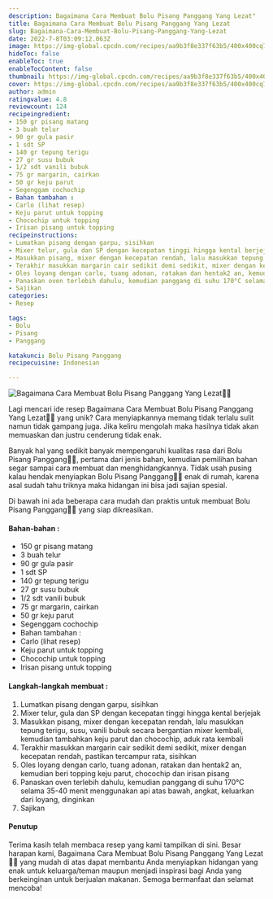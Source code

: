 ```yaml
---
description: Bagaimana Cara Membuat Bolu Pisang Panggang Yang Lezat"
title: Bagaimana Cara Membuat Bolu Pisang Panggang Yang Lezat
slug: Bagaimana-Cara-Membuat-Bolu-Pisang-Panggang-Yang-Lezat
date: 2022-7-8T03:09:12.063Z
image: https://img-global.cpcdn.com/recipes/aa9b3f8e337f63b5/400x400cq70/photo.jpg
hideToc: false
enableToc: true
enableTocContent: false
thumbnail: https://img-global.cpcdn.com/recipes/aa9b3f8e337f63b5/400x400cq70/photo.jpg
cover: https://img-global.cpcdn.com/recipes/aa9b3f8e337f63b5/400x400cq70/photo.jpg
author: admin
ratingvalue: 4.8
reviewcount: 124
recipeingredient:
- 150 gr pisang matang
- 3 buah telur
- 90 gr gula pasir
- 1 sdt SP
- 140 gr tepung terigu
- 27 gr susu bubuk
- 1/2 sdt vanili bubuk
- 75 gr margarin, cairkan
- 50 gr keju parut
- Segenggam cochochip
- Bahan tambahan :
- Carlo (lihat resep)
- Keju parut untuk topping
- Chocochip untuk topping
- Irisan pisang untuk topping
recipeinstructions:
- Lumatkan pisang dengan garpu, sisihkan
- Mixer telur, gula dan SP dengan kecepatan tinggi hingga kental berjejak
- Masukkan pisang, mixer dengan kecepatan rendah, lalu masukkan tepung terigu, susu, vanili bubuk secara bergantian mixer kembali, kemudian tambahkan keju parut dan chocochip, aduk rata kembali
- Terakhir masukkan margarin cair sedikit demi sedikit, mixer dengan kecepatan rendah, pastikan tercampur rata, sisihkan
- Oles loyang dengan carlo, tuang adonan, ratakan dan hentak2 an, kemudian beri topping keju parut, chocochip dan irisan pisang
- Panaskan oven terlebih dahulu, kemudian panggang di suhu 170°C selama 35-40 menit menggunakan api atas bawah, angkat, keluarkan dari loyang, dinginkan
- Sajikan
categories:
- Resep

tags:
- Bolu
- Pisang
- Panggang

katakunci: Bolu Pisang Panggang
recipecuisine: Indonesian

---
```


![Bagaimana Cara Membuat Bolu Pisang Panggang Yang Lezat👩‍🍳](https://img-global.cpcdn.com/recipes/aa9b3f8e337f63b5/400x400cq70/photo.jpg)

Lagi mencari ide resep Bagaimana Cara Membuat Bolu Pisang Panggang Yang Lezat👩‍🍳 yang unik? Cara menyiapkannya memang tidak terlalu sulit namun tidak gampang juga. Jika keliru mengolah maka hasilnya tidak akan memuaskan dan justru cenderung tidak enak.

Banyak hal yang sedikit banyak mempengaruhi kualitas rasa dari Bolu Pisang Panggang👩‍🍳, pertama dari jenis bahan, kemudian pemilihan bahan segar sampai cara membuat dan menghidangkannya. Tidak usah pusing kalau hendak menyiapkan Bolu Pisang Panggang👩‍🍳 enak di rumah, karena asal sudah tahu triknya maka hidangan ini bisa jadi sajian spesial.

Di bawah ini ada beberapa cara mudah dan praktis untuk membuat Bolu Pisang Panggang👩‍🍳 yang siap dikreasikan.

<!--inarticleads1-->

#### Bahan-bahan :

- 150 gr pisang matang
- 3 buah telur
- 90 gr gula pasir
- 1 sdt SP
- 140 gr tepung terigu
- 27 gr susu bubuk
- 1/2 sdt vanili bubuk
- 75 gr margarin, cairkan
- 50 gr keju parut
- Segenggam cochochip
- Bahan tambahan :
- Carlo (lihat resep)
- Keju parut untuk topping
- Chocochip untuk topping
- Irisan pisang untuk topping

<!--inarticleads2-->

#### Langkah-langkah membuat :

1. Lumatkan pisang dengan garpu, sisihkan
1. Mixer telur, gula dan SP dengan kecepatan tinggi hingga kental berjejak
1. Masukkan pisang, mixer dengan kecepatan rendah, lalu masukkan tepung terigu, susu, vanili bubuk secara bergantian mixer kembali, kemudian tambahkan keju parut dan chocochip, aduk rata kembali
1. Terakhir masukkan margarin cair sedikit demi sedikit, mixer dengan kecepatan rendah, pastikan tercampur rata, sisihkan
1. Oles loyang dengan carlo, tuang adonan, ratakan dan hentak2 an, kemudian beri topping keju parut, chocochip dan irisan pisang
1. Panaskan oven terlebih dahulu, kemudian panggang di suhu 170°C selama 35-40 menit menggunakan api atas bawah, angkat, keluarkan dari loyang, dinginkan
1. Sajikan

#### Penutup

Terima kasih telah membaca resep yang kami tampilkan di sini. Besar harapan kami, Bagaimana Cara Membuat Bolu Pisang Panggang Yang Lezat👩‍🍳 yang mudah di atas dapat membantu Anda menyiapkan hidangan yang enak untuk keluarga/teman maupun menjadi inspirasi bagi Anda yang berkeinginan untuk berjualan makanan. Semoga bermanfaat dan selamat mencoba!